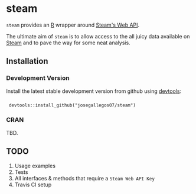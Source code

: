 # steam

`steam` provides an [R](http://www.r-project.org/) wrapper around [Steam's Web API](https://developer.valvesoftware.com/wiki/Steam_Web_API).

The ultimate aim of `steam` is to allow access to the all juicy data available on [Steam](http://steampowered.com) and to pave the way for some neat analysis.

## Installation

### Development Version

Install the latest stable development version from github using [devtools](https://github.com/hadley/devtools):

### 
     devtools::install_github("josegallegos07/steam")

### CRAN

TBD.

## TODO

1. Usage examples  
2. Tests  
3. All interfaces & methods that require a `Steam Web API Key`
4. Travis CI setup